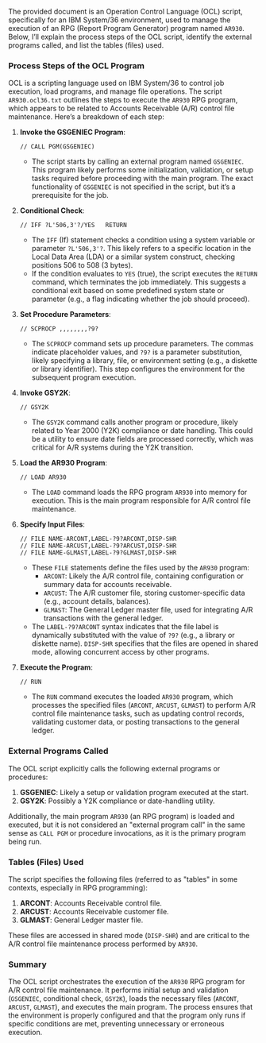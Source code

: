 The provided document is an Operation Control Language (OCL) script, specifically for an IBM System/36 environment, used to manage the execution of an RPG (Report Program Generator) program named `AR930`. Below, I’ll explain the process steps of the OCL script, identify the external programs called, and list the tables (files) used.

### Process Steps of the OCL Program

OCL is a scripting language used on IBM System/36 to control job execution, load programs, and manage file operations. The script `AR930.ocl36.txt` outlines the steps to execute the `AR930` RPG program, which appears to be related to Accounts Receivable (A/R) control file maintenance. Here’s a breakdown of each step:

1. **Invoke the GSGENIEC Program**:
   ```ocl
   // CALL PGM(GSGENIEC)
   ```
   - The script starts by calling an external program named `GSGENIEC`. This program likely performs some initialization, validation, or setup tasks required before proceeding with the main program. The exact functionality of `GSGENIEC` is not specified in the script, but it’s a prerequisite for the job.

2. **Conditional Check**:
   ```ocl
   // IFF ?L'506,3'?/YES   RETURN
   ```
   - The `IFF` (If) statement checks a condition using a system variable or parameter `?L'506,3'?`. This likely refers to a specific location in the Local Data Area (LDA) or a similar system construct, checking positions 506 to 508 (3 bytes).
   - If the condition evaluates to `YES` (true), the script executes the `RETURN` command, which terminates the job immediately. This suggests a conditional exit based on some predefined system state or parameter (e.g., a flag indicating whether the job should proceed).

3. **Set Procedure Parameters**:
   ```ocl
   // SCPROCP ,,,,,,,,?9?
   ```
   - The `SCPROCP` command sets up procedure parameters. The commas indicate placeholder values, and `?9?` is a parameter substitution, likely specifying a library, file, or environment setting (e.g., a diskette or library identifier). This step configures the environment for the subsequent program execution.

4. **Invoke GSY2K**:
   ```ocl
   // GSY2K
   ```
   - The `GSY2K` command calls another program or procedure, likely related to Year 2000 (Y2K) compliance or date handling. This could be a utility to ensure date fields are processed correctly, which was critical for A/R systems during the Y2K transition.

5. **Load the AR930 Program**:
   ```ocl
   // LOAD AR930
   ```
   - The `LOAD` command loads the RPG program `AR930` into memory for execution. This is the main program responsible for A/R control file maintenance.

6. **Specify Input Files**:
   ```ocl
   // FILE NAME-ARCONT,LABEL-?9?ARCONT,DISP-SHR
   // FILE NAME-ARCUST,LABEL-?9?ARCUST,DISP-SHR
   // FILE NAME-GLMAST,LABEL-?9?GLMAST,DISP-SHR
   ```
   - These `FILE` statements define the files used by the `AR930` program:
     - `ARCONT`: Likely the A/R control file, containing configuration or summary data for accounts receivable.
     - `ARCUST`: The A/R customer file, storing customer-specific data (e.g., account details, balances).
     - `GLMAST`: The General Ledger master file, used for integrating A/R transactions with the general ledger.
   - The `LABEL-?9?ARCONT` syntax indicates that the file label is dynamically substituted with the value of `?9?` (e.g., a library or diskette name). `DISP-SHR` specifies that the files are opened in shared mode, allowing concurrent access by other programs.

7. **Execute the Program**:
   ```ocl
   // RUN
   ```
   - The `RUN` command executes the loaded `AR930` program, which processes the specified files (`ARCONT`, `ARCUST`, `GLMAST`) to perform A/R control file maintenance tasks, such as updating control records, validating customer data, or posting transactions to the general ledger.

### External Programs Called

The OCL script explicitly calls the following external programs or procedures:
1. **GSGENIEC**: Likely a setup or validation program executed at the start.
2. **GSY2K**: Possibly a Y2K compliance or date-handling utility.

Additionally, the main program `AR930` (an RPG program) is loaded and executed, but it is not considered an "external program call" in the same sense as `CALL PGM` or procedure invocations, as it is the primary program being run.

### Tables (Files) Used

The script specifies the following files (referred to as "tables" in some contexts, especially in RPG programming):
1. **ARCONT**: Accounts Receivable control file.
2. **ARCUST**: Accounts Receivable customer file.
3. **GLMAST**: General Ledger master file.

These files are accessed in shared mode (`DISP-SHR`) and are critical to the A/R control file maintenance process performed by `AR930`.

### Summary

The OCL script orchestrates the execution of the `AR930` RPG program for A/R control file maintenance. It performs initial setup and validation (`GSGENIEC`, conditional check, `GSY2K`), loads the necessary files (`ARCONT`, `ARCUST`, `GLMAST`), and executes the main program. The process ensures that the environment is properly configured and that the program only runs if specific conditions are met, preventing unnecessary or erroneous execution.